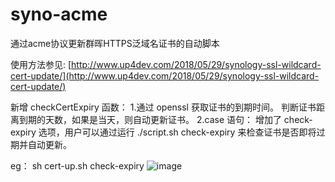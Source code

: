 # syno-acme
通过acme协议更新群晖HTTPS泛域名证书的自动脚本

使用方法参见: [http://www.up4dev.com/2018/05/29/synology-ssl-wildcard-cert-update/](http://www.up4dev.com/2018/05/29/synology-ssl-wildcard-cert-update/)


新增 checkCertExpiry 函数：
1.通过 openssl 获取证书的到期时间。
判断证书距离到期的天数，如果是当天，则自动更新证书。
2.case 语句：
增加了 check-expiry 选项，用户可以通过运行 ./script.sh check-expiry 来检查证书是否即将过期并自动更新。

eg：
sh cert-up.sh check-expiry
![image](https://github.com/user-attachments/assets/76aaa056-93e4-4ea4-b7a9-74e53e096e8a)
